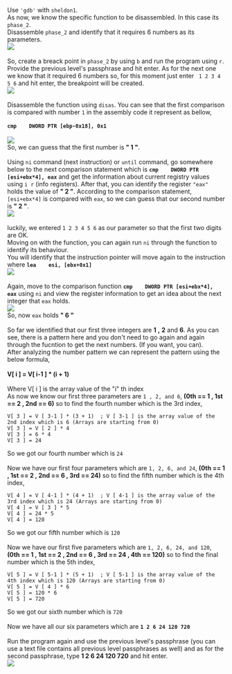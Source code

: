 Use `'gdb'` with `sheldon1`.<br>
As now, we know the specific function to be disassembled. In this case its `phase_2`. <br>
Disassemble `phase_2` and identify that it requires 6 numbers as its parameters. <br>
![](https://user-images.githubusercontent.com/37071700/78338061-b08d5380-75af-11ea-8a40-331b4bebc7a7.png)<br><br>
So, create a breack point in `phase_2` by using `b` and run the program using `r`. <br>
Provide the previous level's passphrase and hit enter. As for the next one we know that it required 6 numbers so, for this moment just enter ` 1 2 3 4 5 6` and hit enter, the breakpoint will be created.<br>
![](https://user-images.githubusercontent.com/37071700/78336761-8aff4a80-75ad-11ea-9e5d-6289e46534f9.png)<br><br>
Disassemble the function using `disas`. You can see that the first comparison is compared with number `1` in the assembly code it represent as bellow,<br><br>
**`cmp    DWORD PTR [ebp-0x18], 0x1`** <br><br>
![](https://user-images.githubusercontent.com/37071700/78339532-3dd1a780-75b2-11ea-8092-e0bba077da2d.png)<br>
So, we can guess that the first number is **" 1 "**.<br><br>
Using `ni` command (next instruction) or `until` command, go somewhere below to the next comparison statement which is **`cmp    DWORD PTR [esi+ebx*4], eax`** and get the information about current registry values using `i r` (info registers). After that, you can identify the register `"eax"` holds the value of **" 2 "**. According to the comparison statement, `[esi+ebx*4]` is compared with `eax`, so we can guess that our second number is **" 2 "**.<br>
![](https://user-images.githubusercontent.com/37071700/78341288-0d3f3d00-75b5-11ea-8370-2489f7d0d342.png)<br><br>
luckily, we entered `1 2 3 4 5 6` as our parameter so that the first two digits are OK.<br>
Moving on with the function, you can again run `ni` through the function to identify its behaviour.<br>
You will identify that the instruction pointer will move again to the instruction where **`lea    esi, [ebx+0x1]`**<br>
![](https://user-images.githubusercontent.com/37071700/78342055-517f0d00-75b6-11ea-8573-1f142f7ec60d.PNG)<br><br>
Again, move to the comparison function **`cmp    DWORD PTR [esi+ebx*4], eax`** using `ni` and view the register information to get an idea about the next integer that `eax` holds.<br>
![](https://user-images.githubusercontent.com/37071700/78342873-9bb4be00-75b7-11ea-83f3-4f0488a193d7.png)<br>
So, now `eax` holds **" 6 "**<br><br>
So far we identified that our first three integers are **1** **,** **2** and **6**. As you can see, there is a pattern here and you don't need to go again and again through the fucntion to get the next numbers. (If you want, you can).<br>
After analyzing the number pattern we can represent the pattern using the below formula,<br><br>
**V[ i ] = V[ i-1 ] * (i + 1)** <br><br>
Where V[ i ] is the array value of the "i" th index<br>
As now we know our first three parameters are `1 , 2, and 6`, **(0th == 1 , 1st == 2 , 2nd == 6)**  so to find the fourth number which is the 3rd index,<br>

    V[ 3 ] = V [ 3-1 ] * (3 + 1)  ; V [ 3-1 ] is the array value of the 2nd index which is 6 (Arrays are starting from 0)
    V[ 3 ] = V [ 2 ] * 4
    V[ 3 ] = 6 * 4
    V[ 3 ] = 24 

So we got our fourth number which is `24`<br><br>
Now we have our first four parameters which are `1, 2, 6, and 24`, **(0th == 1 , 1st == 2 , 2nd == 6 , 3rd == 24)**  so to find the fifth number which is the 4th index,<br>

    V[ 4 ] = V [ 4-1 ] * (4 + 1)  ; V [ 4-1 ] is the array value of the 3rd index which is 24 (Arrays are starting from 0)
    V[ 4 ] = V [ 3 ] * 5
    V[ 4 ] = 24 * 5
    V[ 4 ] = 120
    
So we got our fifth number which is `120`<br><br>
Now we have our first five parameters which are `1, 2, 6, 24, and 120`, **(0th == 1 , 1st == 2 , 2nd == 6 , 3rd == 24 , 4th == 120)**  so to find the final number which is the 5th index,<br>

    V[ 5 ] = V [ 5-1 ] * (5 + 1)  ; V [ 5-1 ] is the array value of the 4th index which is 120 (Arrays are starting from 0)
    V[ 5 ] = V [ 4 ] * 6
    V[ 5 ] = 120 * 6
    V[ 5 ] = 720 
    
So we got our sixth number which is `720`<br><br>
Now we have all our six parameters which are **`1 2 6 24 120 720`**<br><br>
Run the program again and use the previous level's passphrase (you can use a text file contains all previous level passphrases as well) and as for the second passphrase, type **1 2 6 24 120 720** and hit enter.<br> 
![](https://user-images.githubusercontent.com/37071700/78348443-a410f700-75bf-11ea-8091-56c6e8d06f27.png)















